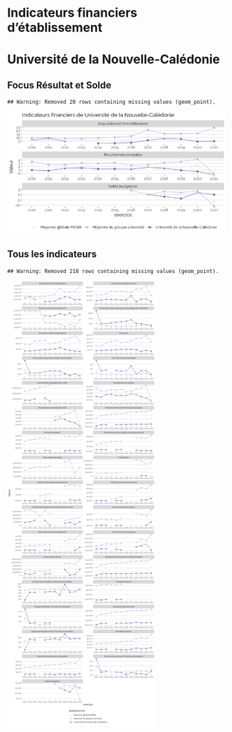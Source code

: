 Indicateurs financiers d’établissement
================

# Université de la Nouvelle-Calédonie

## Focus Résultat et Solde

    ## Warning: Removed 20 rows containing missing values (geom_point).

![](université_de_la_nouvelle_calédonie_files/figure-gfm/etab.focus-1.png)<!-- -->

## Tous les indicateurs

    ## Warning: Removed 218 rows containing missing values (geom_point).

![](université_de_la_nouvelle_calédonie_files/figure-gfm/etab-1.png)<!-- -->

